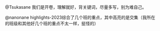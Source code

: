 @Tsukasane 我们是开卷，理解就好，背关键词，尽量多写，别为难自己。

@nanonane highlights-2023综合了几个班的重点，其中高亮的是交集（我所在的班级和其他好几个班的重点不太一样，挺怪的）
